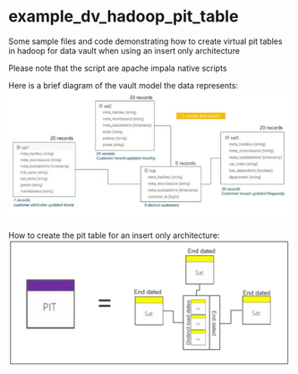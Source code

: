 # example_dv_hadoop_pit_table
Some sample files and code demonstrating how to create virtual pit tables in hadoop for data vault when using an insert only architecture

Please note that the script are apache impala native scripts

Here is a brief diagram of the vault model the data represents:
![alt text](images/diagram1.jpg)

How to create the pit table for an insert only architecture:
![alt text](images/diagram2.png)
